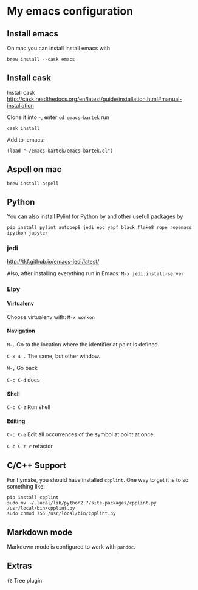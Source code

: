 My emacs configuration
===============

## Install emacs

On mac you can install install emacs with

``` shell
brew install --cask emacs
```

## Install cask

Install cask
http://cask.readthedocs.org/en/latest/guide/installation.html#manual-installation

Clone it into `~`, enter `cd emacs-bartek` run

    cask install

Add to .emacs:

    (load "~/emacs-bartek/emacs-bartek.el")


## Aspell on mac

``` shell
brew install aspell
```

## Python 


You can also install Pylint for Python by and other usefull packages by

```
pip install pylint autopep8 jedi epc yapf black flake8 rope ropemacs ipython jupyter
```


### jedi

http://tkf.github.io/emacs-jedi/latest/

Also, after installing everything run in Emacs: `M-x jedi:install-server`


### Elpy 

#### Virtualenv

Choose virtualenv with:
`M-x workon`

#### Navigation

`M-.` Go to the location where the identifier at point is defined. 

`C-x 4 .` The same, but other window.

`M-,` Go back

`C-c C-d` docs

#### Shell

`C-c C-z` Run shell

#### Editing

`C-c C-e` Edit all occurrences of the symbol at point at once. 

`C-c C-r r` refactor

## C/C++ Support

For flymake, you should have installed `cpplint`. 
One way to get it is to so something like:

```
pip install cpplint
sudo mv ~/.local/lib/python2.7/site-packages/cpplint.py /usr/local/bin/cpplint.py
sudo chmod 755 /usr/local/bin/cpplint.py
```


## Markdown mode

Markdown mode is configured to work with `pandoc`.

## Extras

`f8` Tree plugin
